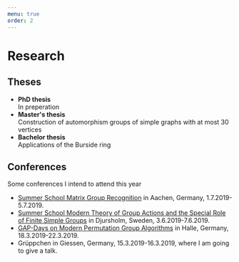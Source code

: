 ```yaml
---
menu: true
order: 2
---
```


# Research

## Theses
* **PhD thesis**    
  In preperation  
* **Master's thesis**     
  Construction of automorphism groups of simple graphs with at most 30 vertices  
* **Bachelor thesis**  
  Applications of the Burside ring

## Conferences
Some conferences I intend to attend this year  
* [Summer School Matrix Group Recognition](https://lbfm-rwth.github.io/Summer-School-MGRP/) in Aachen, Germany, 1.7.2019-5.7.2019.
* [Summer School Modern Theory of Group Actions and the Special Role of Finite Simple Groups](https://ewmems2019mli.sciencesconf.org/) in Djursholm, Sweden, 3.6.2019-7.6.2019.
* [GAP-Days on Modern Permutation Group Algorithms](https://www.gapdays.de/gapdays2019-spring/) in Halle, Germany, 18.3.2019-22.3.2019.
* Grüppchen in Giessen, Germany, 15.3.2019-16.3.2019, where I am going to give a talk.

